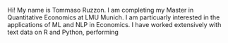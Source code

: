 Hi! My name is Tommaso Ruzzon.
I am completing my Master in Quantitative Economics at LMU Munich.
I am particuarly interested in the applications of ML and NLP in Economics.
I have worked extensively with text data on R and Python, performing 

